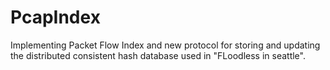PcapIndex
=========
Implementing Packet Flow Index and new protocol for storing and updating the distributed consistent hash database
used in "FLoodless in seattle".
